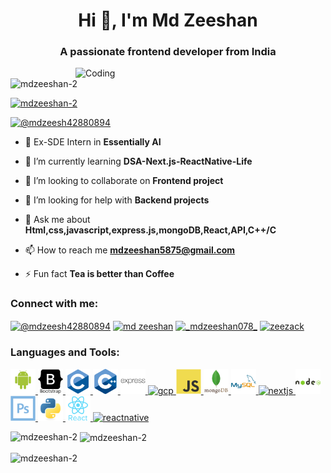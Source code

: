 <h1 align="center">Hi 👋, I'm Md Zeeshan</h1>
<h3 align="center">A passionate frontend developer from India</h3>
<img align="right" alt="Coding" width="400" src="https://pin.it/1iLZM7Q">
<p align="left"> <img src="https://komarev.com/ghpvc/?username=mdzeeshan-2&label=Profile%20views&color=0e75b6&style=flat" alt="mdzeeshan-2" /> </p>

<p align="left"> <a href="https://github.com/ryo-ma/github-profile-trophy"><img src="https://github-profile-trophy.vercel.app/?username=mdzeeshan-2" alt="mdzeeshan-2" /></a> </p>

<p align="left"> <a href="https://twitter.com/@mdzeesh42880894" target="blank"><img src="https://img.shields.io/twitter/follow/@mdzeesh42880894?logo=twitter&style=for-the-badge" alt="@mdzeesh42880894" /></a> </p>

- 🔭 Ex-SDE Intern in **Essentially AI**

- 🌱 I’m currently learning **DSA-Next.js-ReactNative-Life**

- 👯 I’m looking to collaborate on **Frontend project**

- 🤝 I’m looking for help with **Backend projects**

- 💬 Ask me about **Html,css,javascript,express.js,mongoDB,React,API,C++/C**

- 📫 How to reach me **mdzeeshan5875@gmail.com**

- ⚡ Fun fact **Tea is better than Coffee**

<h3 align="left">Connect with me:</h3>
<p align="left">
<a href="https://twitter.com/@mdzeesh42880894" target="blank"><img align="center" src="https://raw.githubusercontent.com/rahuldkjain/github-profile-readme-generator/master/src/images/icons/Social/twitter.svg" alt="@mdzeesh42880894" height="30" width="40" /></a>
<a href="https://linkedin.com/in/md zeeshan" target="blank"><img align="center" src="https://raw.githubusercontent.com/rahuldkjain/github-profile-readme-generator/master/src/images/icons/Social/linked-in-alt.svg" alt="md zeeshan" height="30" width="40" /></a>
<a href="https://instagram.com/_mdzeeshan078_" target="blank"><img align="center" src="https://raw.githubusercontent.com/rahuldkjain/github-profile-readme-generator/master/src/images/icons/Social/instagram.svg" alt="_mdzeeshan078_" height="30" width="40" /></a>
<a href="https://www.leetcode.com/zeezack" target="blank"><img align="center" src="https://raw.githubusercontent.com/rahuldkjain/github-profile-readme-generator/master/src/images/icons/Social/leet-code.svg" alt="zeezack" height="30" width="40" /></a>
</p>

<h3 align="left">Languages and Tools:</h3>
<p align="left"> <a href="https://developer.android.com" target="_blank" rel="noreferrer"> <img src="https://raw.githubusercontent.com/devicons/devicon/master/icons/android/android-original-wordmark.svg" alt="android" width="40" height="40"/> </a> <a href="https://getbootstrap.com" target="_blank" rel="noreferrer"> <img src="https://raw.githubusercontent.com/devicons/devicon/master/icons/bootstrap/bootstrap-plain-wordmark.svg" alt="bootstrap" width="40" height="40"/> </a> <a href="https://www.cprogramming.com/" target="_blank" rel="noreferrer"> <img src="https://raw.githubusercontent.com/devicons/devicon/master/icons/c/c-original.svg" alt="c" width="40" height="40"/> </a> <a href="https://www.w3schools.com/cpp/" target="_blank" rel="noreferrer"> <img src="https://raw.githubusercontent.com/devicons/devicon/master/icons/cplusplus/cplusplus-original.svg" alt="cplusplus" width="40" height="40"/> </a> <a href="https://expressjs.com" target="_blank" rel="noreferrer"> <img src="https://raw.githubusercontent.com/devicons/devicon/master/icons/express/express-original-wordmark.svg" alt="express" width="40" height="40"/> </a> <a href="https://cloud.google.com" target="_blank" rel="noreferrer"> <img src="https://www.vectorlogo.zone/logos/google_cloud/google_cloud-icon.svg" alt="gcp" width="40" height="40"/> </a> <a href="https://developer.mozilla.org/en-US/docs/Web/JavaScript" target="_blank" rel="noreferrer"> <img src="https://raw.githubusercontent.com/devicons/devicon/master/icons/javascript/javascript-original.svg" alt="javascript" width="40" height="40"/> </a> <a href="https://www.mongodb.com/" target="_blank" rel="noreferrer"> <img src="https://raw.githubusercontent.com/devicons/devicon/master/icons/mongodb/mongodb-original-wordmark.svg" alt="mongodb" width="40" height="40"/> </a> <a href="https://www.mysql.com/" target="_blank" rel="noreferrer"> <img src="https://raw.githubusercontent.com/devicons/devicon/master/icons/mysql/mysql-original-wordmark.svg" alt="mysql" width="40" height="40"/> </a> <a href="https://nextjs.org/" target="_blank" rel="noreferrer"> <img src="https://cdn.worldvectorlogo.com/logos/nextjs-2.svg" alt="nextjs" width="40" height="40"/> </a> <a href="https://nodejs.org" target="_blank" rel="noreferrer"> <img src="https://raw.githubusercontent.com/devicons/devicon/master/icons/nodejs/nodejs-original-wordmark.svg" alt="nodejs" width="40" height="40"/> </a> <a href="https://www.photoshop.com/en" target="_blank" rel="noreferrer"> <img src="https://raw.githubusercontent.com/devicons/devicon/master/icons/photoshop/photoshop-line.svg" alt="photoshop" width="40" height="40"/> </a> <a href="https://www.python.org" target="_blank" rel="noreferrer"> <img src="https://raw.githubusercontent.com/devicons/devicon/master/icons/python/python-original.svg" alt="python" width="40" height="40"/> </a> <a href="https://reactjs.org/" target="_blank" rel="noreferrer"> <img src="https://raw.githubusercontent.com/devicons/devicon/master/icons/react/react-original-wordmark.svg" alt="react" width="40" height="40"/> </a> <a href="https://reactnative.dev/" target="_blank" rel="noreferrer"> <img src="https://reactnative.dev/img/header_logo.svg" alt="reactnative" width="40" height="40"/> </a> </p>

<p><img align="left" src="https://github-readme-stats.vercel.app/api/top-langs?username=mdzeeshan-2&show_icons=true&locale=en&layout=compact" alt="mdzeeshan-2" /></p>

<p>&nbsp;<img align="center" src="https://github-readme-stats.vercel.app/api?username=mdzeeshan-2&show_icons=true&locale=en" alt="mdzeeshan-2" /></p>

<p><img align="center" src="https://github-readme-streak-stats.herokuapp.com/?user=mdzeeshan-2&" alt="mdzeeshan-2" /></p>



